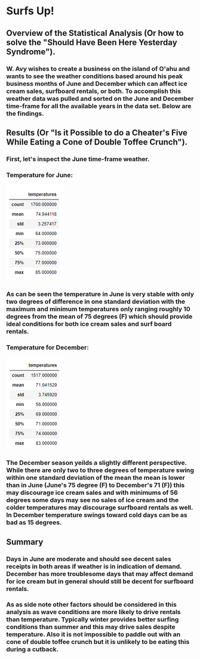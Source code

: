 # Surfs Up!

## Overview of the Statistical Analysis (Or how to solve the "Should Have Been Here Yesterday Syndrome").

### W. Avy wishes to create a business on the island of O'ahu and wants to see the weather conditions based around his peak business months of June and December which can affect ice cream sales, surfboard rentals, or both.  To accomplish this weather data was pulled and sorted on the June and December time-frame for all the available years in the data set.  Below are the findings.

## Results (Or "Is it Possible to do a Cheater's Five While Eating a Cone of Double Toffee Crunch").

### First, let's inspect the June time-frame weather.

### Temperature for June:
![](Results/June_Statistical_Number.png)

### As can be seen the temperature in June is very stable with only two degrees of difference in one standard deviation with the maximum and minimum temperatures only ranging roughly 10 degrees from the mean of 75 degrees (F) which should provide ideal conditions for both ice cream sales and surf board rentals.

### Temperature for December:
![](Results/Dec_Statistical_Number.png)

### The December season yeilds a slightly different perspective.  While there are only two to three degrees of temperature swing within one standard deviation of the mean the mean is lower than in June (June's 75 degree (F) to December's 71 (F)) this may discourage ice cream sales and with minimums of 56 degrees some days may see no sales of ice cream and the colder temperatures may discourage surfboard rentals as well.  In December temperature swings toward cold days can be as bad as 15 degrees.

## Summary

### Days in June are moderate and should see decent sales receipts in both areas if weather is in indication of demand.  December has more troublesome days that may affect demand for ice cream but in general should still be decent for surfboard rentals.

### As as side note other factors should be considered in this analysis as wave conditions are more likely to drive rentals than temperature.  Typically winter provides better surfing conditions than summer and this may drive sales despite temperature.  Also it is not impossible to paddle out with an cone of double toffee crunch but it is unlikely to be eating this during a cutback. 


